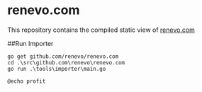 renevo.com
===========

This repository contains the compiled static view of [renevo.com](http://renevo.com)


##Run Importer

```
go get github.com/renevo/renevo.com
cd .\src\github.com\renevo\renevo.com
go run .\tools\importer\main.go

@echo profit
```
